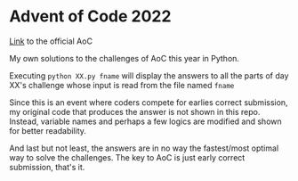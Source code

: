 # Advent of Code 2022

<a href="https://adventofcode.com/">Link</a> to the official AoC

My own solutions to the challenges of AoC this year in Python.

Executing `python XX.py fname` will display the answers to all the parts of day XX's challenge whose input is read from the file named `fname`

Since this is an event where coders compete for earlies correct submission, my original code that produces the answer is not shown in this repo. Instead, variable names and perhaps a few logics are modified and shown for better readability.

And last but not least, the answers are in no way the fastest/most optimal way to solve the challenges. The key to AoC is just early correct submission, that's it.